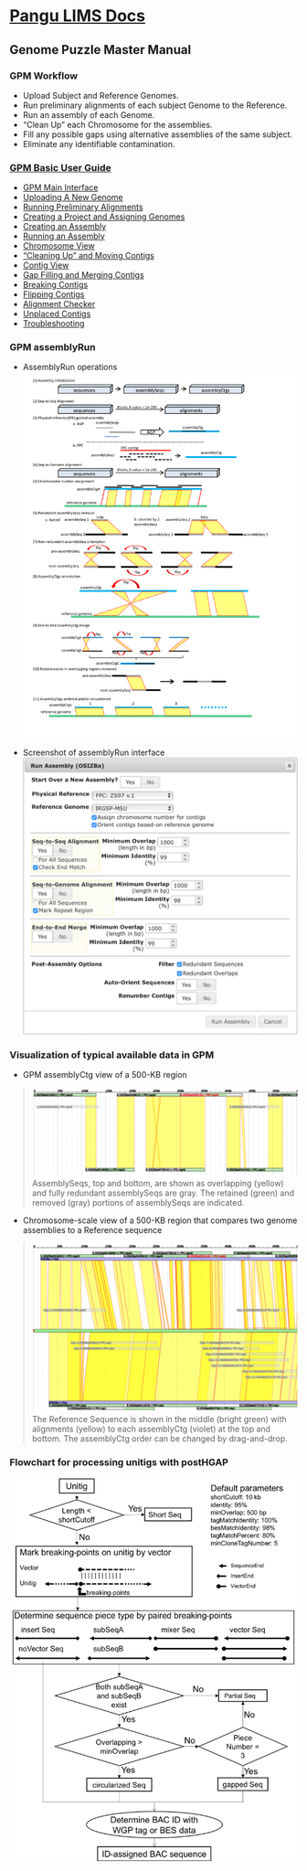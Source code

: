 # [Pangu LIMS Docs](README.md)
## Genome Puzzle Master Manual

### GPM Workflow
- Upload Subject and Reference Genomes.
- Run preliminary alignments of each subject Genome to the Reference.
- Run an assembly of each Genome.
- “Clean Up” each Chromosome for the assemblies.
- Fill any possible gaps using alternative assemblies of the same subject.  
- Eliminate any identifiable contamination.  

### [GPM Basic User Guide](GPM-Userguide.md)
- [GPM Main Interface](GPM-Userguide.md#gpm-main-interface)
- [Uploading A New Genome](GPM-Userguide.md#uploading-a-new-genome)
- [Running Preliminary Alignments](GPM-Userguide.md#running-preliminary-alignments)
- [Creating a Project and Assigning Genomes](GPM-Userguide.md#creating-a-project-and-assigning-genomes)
- [Creating an Assembly](GPM-Userguide.md#creating-an-assembly)
- [Running an Assembly](GPM-Userguide.md#running-an-assembly)
- [Chromosome View](GPM-Userguide.md#chromosome-view)
- [“Cleaning Up” and Moving Contigs](#cleaning-up-and-moving-contigs)
- [Contig View](GPM-Userguide.md#contig-view)
- [Gap Filling and Merging Contigs](GPM-Userguide.md#gap-filling-and-merging-contigs)
- [Breaking Contigs](GPM-Userguide.md#breaking-contigs)
- [Flipping Contigs](GPM-Userguide.md#flipping-contigs)
- [Alignment Checker](GPM-Userguide.md#alignment-checker)
- [Unplaced Contigs](GPM-Userguide.md#unplaced-contigs)
- [Troubleshooting](GPM-Userguide.md#troubleshooting)

### GPM assemblyRun
- AssemblyRun operations
![assemblyRun](images/assemblyRun-04-01-JZ.png)

- Screenshot of assemblyRun interface
![assemblyRun-interface](images/assemblyRun.png)

### Visualization of typical available data in GPM
- GPM assemblyCtg view of a 500-KB region

> ![ctgViewer](images/ctgViewer.png)
> AssemblySeqs, top and bottom, are shown as overlapping (yellow) and fully redundant assemblySeqs are gray. The retained (green) and removed (gray) portions of assemblySeqs are indicated.

- Chromosome-scale view of a 500-KB region that compares two genome assemblies to a Reference sequence

> ![chrViewer](images/chrViewer.png)
> The Reference Sequence is shown in the middle (bright green) with alignments (yellow) to each assemblyCtg (violet) at the top and bottom. The assemblyCtg order can be changed by drag-and-drop.

### Flowchart for processing unitigs with postHGAP
![postHGAP](images/postHGAP-4-JZ.png)

